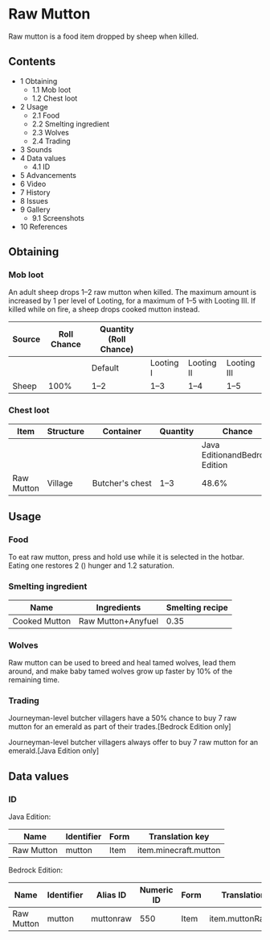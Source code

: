 # Raw Mutton
Raw mutton is a food item dropped by sheep when killed.

## Contents
- 1 Obtaining
	- 1.1 Mob loot
	- 1.2 Chest loot
- 2 Usage
	- 2.1 Food
	- 2.2 Smelting ingredient
	- 2.3 Wolves
	- 2.4 Trading
- 3 Sounds
- 4 Data values
	- 4.1 ID
- 5 Advancements
- 6 Video
- 7 History
- 8 Issues
- 9 Gallery
	- 9.1 Screenshots
- 10 References

## Obtaining
### Mob loot
An adult sheep drops 1–2 raw mutton when killed. The maximum amount is increased by 1 per level of Looting, for a maximum of 1–5 with Looting III. If killed while on fire, a sheep drops cooked mutton instead.

| Source | Roll Chance | Quantity (Roll Chance) |           |            |             |
|--------|-------------|------------------------|-----------|------------|-------------|
|        |             | Default                | Looting I | Looting II | Looting III |
| Sheep  | 100%        | 1–2                    | 1–3       | 1–4        | 1–5         |

### Chest loot
| Item       | Structure | Container       | Quantity | Chance                         |
|------------|-----------|-----------------|----------|--------------------------------|
|            |           |                 |          | Java EditionandBedrock Edition |
| Raw Mutton | Village   | Butcher's chest | 1–3      | 48.6%                          |

## Usage
### Food
To eat raw mutton, press and hold use while it is selected in the hotbar. Eating one restores 2 () hunger and 1.2 saturation.

### Smelting ingredient
| Name          | Ingredients        | Smelting recipe |
|---------------|--------------------|-----------------|
| Cooked Mutton | Raw Mutton+Anyfuel | 0.35            |

### Wolves
Raw mutton can be used to breed and heal tamed wolves, lead them around, and make baby tamed wolves grow up faster by 10% of the remaining time.

### Trading
Journeyman-level butcher villagers have a 50% chance to buy 7 raw mutton for an emerald as part of their trades.‌[Bedrock Edition  only]

Journeyman-level butcher villagers always offer to buy 7 raw mutton for an emerald.‌[Java Edition  only]

## Data values
### ID
Java Edition:

| Name       | Identifier | Form | Translation key       |
|------------|------------|------|-----------------------|
| Raw Mutton | mutton     | Item | item.minecraft.mutton |

Bedrock Edition:

| Name       | Identifier | Alias ID  | Numeric ID | Form | Translation key     |
|------------|------------|-----------|------------|------|---------------------|
| Raw Mutton | mutton     | muttonraw | 550        | Item | item.muttonRaw.name |


